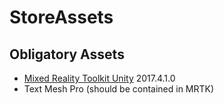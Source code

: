 # StoreAssets

## Obligatory Assets

* [Mixed Reality Toolkit Unity](https://github.com/Microsoft/MixedRealityToolkit-Unity) 2017.4.1.0
* Text Mesh Pro (should be contained in MRTK)
